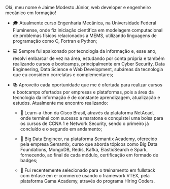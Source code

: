
Olá, meu nome é Jaime Modesto Júnior, web  developer e engenheiro mecânico em formação!

- :mortar_board: Atualmente curso Engenharia Mecânica, na Universidade Federal Fluminense, onde fiz iniciação científica em modelagem computacional de problemas físicos relacionados a MEMS, utilizando linguagens de programação como C, Fortran e Python;
 
- :computer: Sempre fui apaixonado por tecnologia da informação e, esse ano, resolvi embarcar de vez na área, estudando por conta própria e também realizando cursos e bootcamps, principalmente em Cyber Security, Data Engineering, Data Science e Web Development, subáreas da tecnologia que eu considero correlatas e complementares;

- :books: Aproveito cada oportunidade que me é ofertada para realizar cursos e bootcamps ofertados por empresas e plataformas, pois a área da tecnologia da informação é de constante aprendizagem, atualização e estudos. Atualmente me encontro realizando:

  -  :blue_book: Learn-a-thon da Cisco Brasil, através da plataforma NetAcad, onde terminei com sucesso a maratona e conquistei uma bolsa para os cursos de CCNA 1 e Network Security, sendo o primeiro já concluído e o segundo em andamento;
   
  -  :orange_book: Big Data Engineer, na plataforma Semantix Academy, oferecido pela empresa Semantix, curso que aborda tópicos como Big Data Foundations, MongoDB, Redis, Kafka, ElasticSearch e Spark, fornecendo, ao final de cada módulo, certificação em formado de badges; 
  
  -  :green_book: Fui recentemente selecionado para o treinamento em fullstack com ênfase em e-commerce usando o framework VTEX, pela plataforma Gama Academy, através do programa Hiring Coders.
<!--
### Hi there 👋
**jaimemodestojr/jaimemodestojr** is a ✨ _special_ ✨ repository because its `README.md` (this file) appears on your GitHub profile.

Here are some ideas to get you started:

- 🔭 I’m currently working on ...
- 🌱 I’m currently learning ...
- 👯 I’m looking to collaborate on ...
- 🤔 I’m looking for help with ...
- 💬 Ask me about ...
- 📫 How to reach me: ...
- 😄 Pronouns: ...
- ⚡ Fun fact: ...
-->
